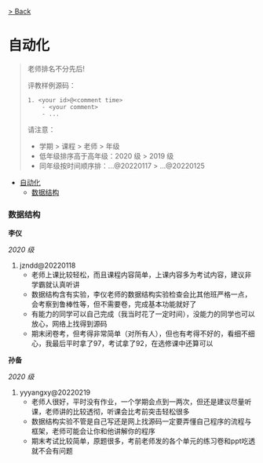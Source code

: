 [> Back](../../../faculty/soa/README.md)

# 自动化

> 老师排名不分先后!
>
> 评教样例源码：
>
> ```
> 1. <your id>@<comment time>
>     - <your comment>
>     - ...
> ```
>
> 请注意：
>
> - 学期 > 课程 > 老师 > 年级
> - 低年级排序高于高年级：2020 级 > 2019 级
> - 同年级按时间顺序排：...@20220117 > ...@20220125

- [自动化](#自动化)
    - [数据结构](#数据结构)

### 数据结构

**李仪**

*2020 级*

1. jzndd@20220118
    - 老师上课比较轻松，而且课程内容简单，上课内容多为考试内容，建议非学霸就认真听讲
   - 数据结构含有实验，李仪老师的数据结构实验检查会比其他班严格一点，会考察到鲁棒性等，但不需要卷，完成基本功能就好了
   - 有能力的同学可以自己完成（我当时花了一定时间），没能力的同学也可以放心，网络上找得到源码
   - 期末闭卷考，但考得非常简单（对所有人），但也有考得不好的，看细不细心，我最后平时拿了97，考试拿了92，在选修课中还算可以
  
**孙备**

*2020 级*

1. yyyangxy@20220219
    - 老师人很好，平时没有作业，一个学期会点到一两次，但还是建议尽量听课，老师讲的比较透彻，听课会比考前突击轻松很多
   - 数据结构实验不管是自己写还是网上找源码一定要弄懂自己程序的流程与框架，老师可能会让你和他讲解你的程序
   - 期末考试比较简单，原题很多，考前老师发的各个单元的练习卷和ppt吃透就不会有问题
